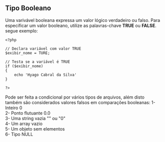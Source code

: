 ## Tipo Booleano

Uma varivável booleana expressa um valor lógico verdadeiro ou falso. Para especificar um valor booleano, utilize as palavras-chave **TRUE** ou **FALSE**. segue exemplo:

```
<?php

// Declara variável com valor TRUE
$exibir_nome = TURE;

// Testa se a variável é TRUE
if ($exibir_nome)
{
    echo 'Hyago Cabral da Silva'
}

?>
```

Pode ser feita a condicional por vários tipos de arquivos, além disto também são considerados valores falsos em comparações booleanas:
1- Inteiro 0    
2- Ponto flutuante 0.0  
3- Uma string vazia "" ou "0"   
4- Um array vazio   
5- Um objeto sem elementos  
6- Tipo NULL    
